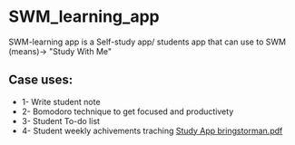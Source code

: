 # SWM_learning_app
SWM-learning app is a Self-study app/ students app that can use to 
SWM (means)-> "Study With Me"
## Case uses:
* 1- Write student note 
* 2- Bomodoro technique to get focused and productivety
* 3- Student To-do list
* 4- Student weekly achivements traching
[Study App bringstorman.pdf](https://github.com/WAHID-QANDIL/SWM_learning_app/files/15133066/Study.App.bringstorman.pdf)
